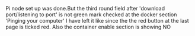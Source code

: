 Pi node set up was done.But the third round field after 'download port/listening to port' is not  green mark checked at the docker section  'Pinging your computer'
I have left it like  since the the red button at the last page is ticked red.
Also the container enable section is showing NO
